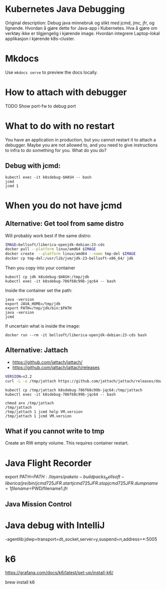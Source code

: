 #  Kubernetes Java Debugging 

Original description:
    Debug java minnebruk og slikt med jcmd, jmc, jfr, og lignende. 
    Hvordan å gjøre dette for Java-app i Kubernetes. 
    Hva å gjøre om verktøy ikke er tilgjengelig i kjørende image. 
    Hvordan integrere Laptop-lokal applikasjon i kjørende k8s-cluster.

# Mkdocs

Use `mkdocs serve` to preview the docs locally.


# How to attach with debugger

TODO Show port-fw to debug port


# What to do with no restart

You have an application in production, but you cannot restart
it to attach a debugger. Maybe you are not allowed to, and
you need to give instructions to infra to do something for you. 
What do you do?

## Debug with jcmd:
```
kubectl exec -it k8sdebug-$HASH -- bash
jcmd
jcmd 1
```

# When you do not have jcmd

## Alternative: Get tool from same distro

Will probably work best if the same distro:

```bash
IMAGE=bellsoft/liberica-openjdk-debian:23-cds
docker pull --platform linux/amd64 $IMAGE
docker create  --platform linux/amd64 --name tmp-del $IMAGE
docker cp tmp-del:/usr/lib/jvm/jdk-23-bellsoft-x86_64/ jdk
```

Then you copy into your container
```
kubectl cp jdk k8sdebug-$HASH:/tmp/jdk
kubectl exec -it k8sdebug-786f68c99b-jqc64 -- bash
```
Inside the container set the path:
```
java -version
export JAVA_HOME=/tmp/jdk
export PATH=/tmp/jdk/bin:$PATH
java -version
jcmd
```

If uncertain what is inside the image:
```
docker run --rm -it bellsoft/liberica-openjdk-debian:23-cds bash
```

## Alternative: Jattach

- https://github.com/jattach/jattach/
- https://github.com/jattach/jattach/releases

```bash
VERSION=v2.2
curl -L -o /tmp/jattach https://github.com/jattach/jattach/releases/download/$VERSION/jattach
```

```
kubectl cp /tmp/jattach k8sdebug-786f68c99b-jqc64:/tmp/jattach
kubectl exec -it k8sdebug-786f68c99b-jqc64 -- bash
```

```
chmod a+x /tmp/jattach 
/tmp/jattach
/tmp/jattach 1 jcmd help VM.version
/tmp/jattach 1 jcmd VM.version
```

## What if you cannot write to tmp

Create an RW empty volume. This requires container restart.


# Java Flight Recorder

export PATH=$PATH:/layers/paketo-buildpacks_bellsoft-liberica/jre/bin/
jcmd 725 JFR.start
jcmd 725 JFR.stop
jcmd 725 JFR.dump name=1 filename=$PWD/filename1.jfr

## Java Mission Control

# Java debug with IntelliJ

-agentlib:jdwp=transport=dt_socket,server=y,suspend=n,address=*:5005

# k6

https://grafana.com/docs/k6/latest/set-up/install-k6/

brew install k6
